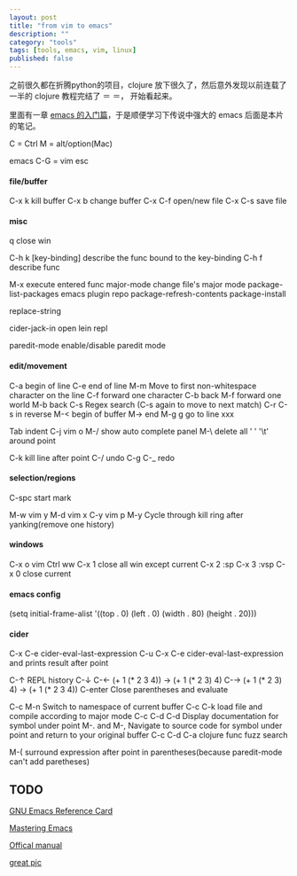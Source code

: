 ```yaml
---
layout: post
title: "from vim to emacs"
description: ""
category: "tools"
tags: [tools, emacs, vim, linux]
published: false
---
```



之前很久都在折腾python的项目，clojure 放下很久了，然后意外发现以前连载了一半的 clojure 教程完结了 ＝ ＝， 开始看起来。

里面有一章 [emacs 的入门篇](http://www.braveclojure.com/basic-emacs/)，于是顺便学习下传说中强大的 emacs 后面是本片的笔记。

C = Ctrl 
M = alt/option(Mac)

emacs C-G = vim esc

#### file/buffer

C-x k   kill buffer
C-x b   change buffer
C-x C-f open/new file
C-x C-s save file

#### misc

q       close win

C-h k [key-binding]     describe the func bound to the key-binding 
C-h f   describe func

M-x     execute entered func
major-mode              change file's major mode
package-list-packages   emacs plugin repo
package-refresh-contents
package-install

replace-string

cider-jack-in           open lein repl

paredit-mode            enable/disable paredit mode


#### edit/movement

C-a     begin of line
C-e     end of line
M-m     Move to first non-whitespace character on the line
C-f     forward one character
C-b     back
M-f     forward one world
M-b     back
C-s     Regex search (C-s again to move to next match)
C-r     C-s in reverse
M-<     begin of buffer
M->     end
M-g g   go to line xxx

Tab     indent
C-j     vim o
M-/     show auto complete panel
M-\     delete all ' ' '\t' around point

C-k     kill line after point
C-/     undo
C-g C-_ redo


#### selection/regions

C-spc   start mark

M-w     vim y
M-d     vim x
C-y     vim p
M-y     Cycle through kill ring after yanking(remove one history)

#### windows

C-x o   vim Ctrl ww
C-x 1   close all win except current
C-x 2   :sp 
C-x 3   :vsp
C-x 0   close current


#### emacs config
(setq initial-frame-alist '((top . 0) (left . 0) (width . 80) (height . 20)))


#### cider

C-x C-e     cider-eval-last-expression
C-u C-x C-e cider-eval-last-expression and prints result after point

C-↑         REPL history
C-↓
C-←         (+ 1 (* 2 3 4)) ->  (+ 1 (* 2 3) 4)
C-→         (+ 1 (* 2 3) 4) -> (+ 1 (* 2 3 4))
C-enter     Close parentheses and evaluate

C-c M-n     Switch to namespace of current buffer
C-c C-k     load file and compile according to major mode
C-c C-d C-d Display documentation for symbol under point
M-. and M-, Navigate to source code for symbol under point and return to your original buffer
C-c C-d C-a clojure func fuzz search

M-(         surround expression after point in parentheses(because paredit-mode can't add paretheses)


## TODO

[GNU Emacs Reference Card](http://www.ic.unicamp.br/~helio/disciplinas/MC102/Emacs_Reference_Card.pdf)

[Mastering Emacs](http://www.masteringemacs.org/reading-guide/)

[Offical manual](http://www.gnu.org/software/emacs/manual/html_node/emacs/index.html#Top)

[great pic](http://sachachua.com/blog/wp-content/uploads/2013/05/How-to-Learn-Emacs8.png)


